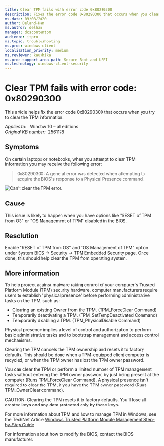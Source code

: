 ```yaml
---
title: Clear TPM fails with error code 0x80290300
description: Fixes the error code 0x80290300 that occurs when you clear TPM information.
ms.date: 09/08/2020
author: Deland-Han
ms.author: delhan
manager: dcscontentpm
audience: itpro
ms.topic: troubleshooting
ms.prod: windows-client
localization_priority: medium
ms.reviewer: kaushika
ms.prod-support-area-path: Secure Boot and UEFI
ms.technology: windows-client-security
---
```

# Clear TPM fails with error code: 0x80290300

This article helps fix the error code 0x80290300 that occurs when you try to clear the TPM information.

_Applies to:_ &nbsp; Window 10 – all editions  
_Original KB number:_ &nbsp;2561178

## Symptoms

On certain laptops or notebooks, when you attempt to clear TPM information you may receive the following error:

> 0x80290300: A general error was detected when attempting to acquire the BIOS's response to a Physical Presence command.

![Can't clear the TPM error.](./media/clear-tpm-fails-error-code-0x80290300/clear-tpm.png)

## Cause

This issue is likely to happen when you have options like "RESET of TPM from OS" or "OS Management of TPM" disabled in the BIOS.

## Resolution

Enable "RESET of TPM from OS" and "OS Management of TPM" option under System BIOS -> Security -> TPM Embedded Security page. Once done, this should help clear the TPM from operating system.

## More information

To help protect against malware taking control of your computer's Trusted Platform Module (TPM) security hardware, computer manufacturers require users to establish "physical presence" before performing administrative tasks on the TPM, such as:

* Clearing an existing Owner from the TPM. (TPM_ForceClear Command)
* Temporarily deactivating a TPM. (TPM_SetTempDeactivated Command)
* Temporarily disabling a TPM. (TPM_PhysicalDisable Command)

Physical presence implies a level of control and authorization to perform basic administrative tasks and to bootstrap management and access control mechanisms.

Clearing the TPM cancels the TPM ownership and resets it to factory defaults. This should be done when a TPM-equipped client computer is recycled, or when the TPM owner has lost the TPM owner password.

You can clear the TPM or perform a limited number of TPM management tasks without entering the TPM owner password by just being present at the computer (Runs TPM_ForceClear Command). A physical presence isn't required to clear the TPM, if you have the TPM owner password (Runs TPM_OwnerClear command).

CAUTION: Clearing the TPM resets it to factory defaults. You'll lose all created keys and any data protected only by those keys.

For more information about TPM and how to manage TPM in Windows, see the TechNet Article [Windows Trusted Platform Module Management Step-by-Step Guide](https://technet.microsoft.com/library/cc749022%28WS.10%29.aspx).

For information about how to modify the BIOS, contact the BIOS manufacturer.
